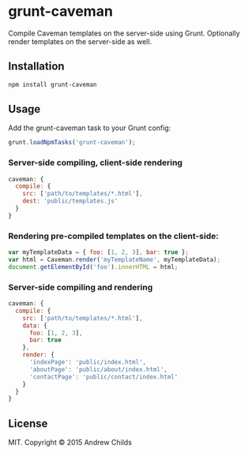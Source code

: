 # grunt-caveman

Compile Caveman templates on the server-side using Grunt. Optionally render templates on the server-side as well.

## Installation

```sh
npm install grunt-caveman
```

## Usage

Add the grunt-caveman task to your Grunt config:

```js
grunt.loadNpmTasks('grunt-caveman');
```

### Server-side compiling, client-side rendering

```js
caveman: {
  compile: {
    src: ['path/to/templates/*.html'],
    dest: 'public/templates.js'
  }
}
```

### Rendering pre-compiled templates on the client-side:

```js
var myTemplateData = { foo: [1, 2, 3], bar: true };
var html = Caveman.render('myTemplateName', myTemplateData);
document.getElementById('foo').innerHTML = html;
```

### Server-side compiling and rendering

```js
caveman: {
  compile: {
    src: ['path/to/templates/*.html'],
    data: {
      foo: [1, 2, 3],
      bar: true
    },
    render: {
      'indexPage': 'public/index.html',
      'aboutPage': 'public/about/index.html',
      'contactPage': 'public/contact/index.html'
    }
  }
}
```

## License

MIT. Copyright &copy; 2015 Andrew Childs
